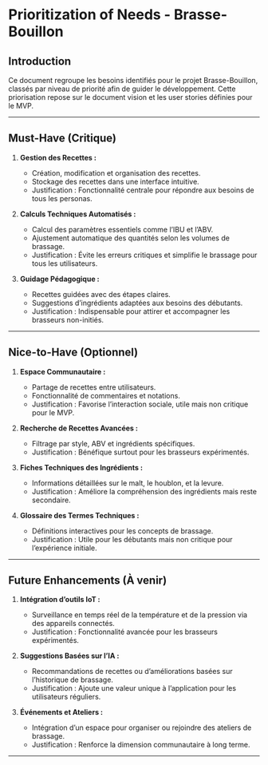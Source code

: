 # Prioritization of Needs - Brasse-Bouillon

## Introduction

Ce document regroupe les besoins identifiés pour le projet Brasse-Bouillon, classés par niveau de priorité afin de guider le développement. Cette priorisation repose sur le document vision et les user stories définies pour le MVP.

---

## Must-Have (Critique)

1. **Gestion des Recettes :**
   - Création, modification et organisation des recettes.
   - Stockage des recettes dans une interface intuitive.
   - Justification : Fonctionnalité centrale pour répondre aux besoins de tous les personas.

2. **Calculs Techniques Automatisés :**
   - Calcul des paramètres essentiels comme l’IBU et l’ABV.
   - Ajustement automatique des quantités selon les volumes de brassage.
   - Justification : Évite les erreurs critiques et simplifie le brassage pour tous les utilisateurs.

3. **Guidage Pédagogique :**
   - Recettes guidées avec des étapes claires.
   - Suggestions d’ingrédients adaptées aux besoins des débutants.
   - Justification : Indispensable pour attirer et accompagner les brasseurs non-initiés.

---

## Nice-to-Have (Optionnel)

1. **Espace Communautaire :**
   - Partage de recettes entre utilisateurs.
   - Fonctionnalité de commentaires et notations.
   - Justification : Favorise l’interaction sociale, utile mais non critique pour le MVP.

2. **Recherche de Recettes Avancées :**
   - Filtrage par style, ABV et ingrédients spécifiques.
   - Justification : Bénéfique surtout pour les brasseurs expérimentés.

3. **Fiches Techniques des Ingrédients :**
   - Informations détaillées sur le malt, le houblon, et la levure.
   - Justification : Améliore la compréhension des ingrédients mais reste secondaire.

4. **Glossaire des Termes Techniques :**
   - Définitions interactives pour les concepts de brassage.
   - Justification : Utile pour les débutants mais non critique pour l’expérience initiale.

---

## Future Enhancements (À venir)

1. **Intégration d’outils IoT :**
   - Surveillance en temps réel de la température et de la pression via des appareils connectés.
   - Justification : Fonctionnalité avancée pour les brasseurs expérimentés.

2. **Suggestions Basées sur l’IA :**
   - Recommandations de recettes ou d’améliorations basées sur l’historique de brassage.
   - Justification : Ajoute une valeur unique à l’application pour les utilisateurs réguliers.

3. **Événements et Ateliers :**
   - Intégration d’un espace pour organiser ou rejoindre des ateliers de brassage.
   - Justification : Renforce la dimension communautaire à long terme.

---
